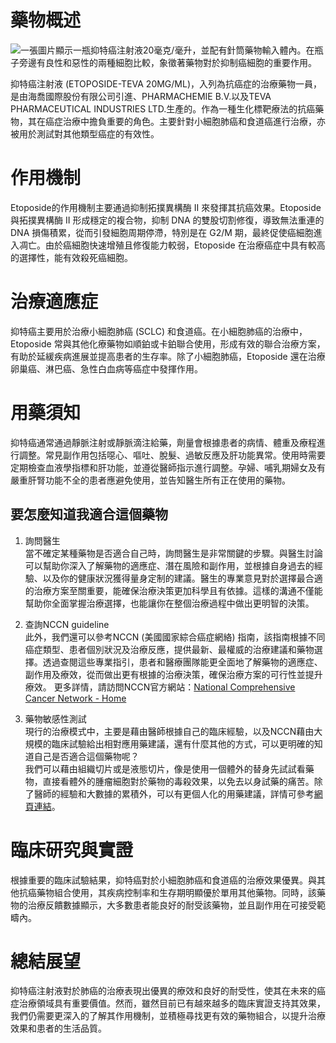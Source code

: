 # 藥物概述
![一張圖片顯示一瓶抑特癌注射液20毫克/毫升，並配有針筒藥物輸入體內。在瓶子旁邊有良性和惡性的兩種細胞比較，象徵著藥物對於抑制癌細胞的重要作用。](https://i.imgur.com/0zxJ4Cy.jpeg)

抑特癌注射液 (ETOPOSIDE-TEVA 20MG/ML)，入列為抗癌症的治療藥物一員，是由海喬國際股份有限公司引進、PHARMACHEMIE B.V.以及TEVA PHARMACEUTICAL INDUSTRIES LTD.生產的。作為一種生化標靶療法的抗癌藥物，其在癌症治療中擔負重要的角色。主要針對小細胞肺癌和食道癌進行治療，亦被用於測試對其他類型癌症的有效性。

# 作用機制

Etoposide的作用機制主要通過抑制拓撲異構酶 II 來發揮其抗癌效果。Etoposide 與拓撲異構酶 II 形成穩定的複合物，抑制 DNA 的雙股切割修復，導致無法重連的 DNA 損傷積累，從而引發細胞周期停滯，特別是在 G2/M 期，最終促使癌細胞進入凋亡。由於癌細胞快速增殖且修復能力較弱，Etoposide 在治療癌症中具有較高的選擇性，能有效殺死癌細胞。

# 治療適應症

抑特癌主要用於治療小細胞肺癌 (SCLC) 和食道癌。在小細胞肺癌的治療中，Etoposide 常與其他化療藥物如順鉑或卡鉑聯合使用，形成有效的聯合治療方案，有助於延緩疾病進展並提高患者的生存率。除了小細胞肺癌，Etoposide 還在治療卵巢癌、淋巴癌、急性白血病等癌症中發揮作用。

# 用藥須知

抑特癌通常通過靜脈注射或靜脈滴注給藥，劑量會根據患者的病情、體重及療程進行調整。常見副作用包括噁心、嘔吐、脫髮、過敏反應及肝功能異常。使用時需要定期檢查血液學指標和肝功能，並遵從醫師指示進行調整。孕婦、哺乳期婦女及有嚴重肝腎功能不全的患者應避免使用，並告知醫生所有正在使用的藥物。

## 要怎麼知道我適合這個藥物 

1. 詢問醫生  
當不確定某種藥物是否適合自己時，詢問醫生是非常關鍵的步驟。與醫生討論可以幫助你深入了解藥物的適應症、潛在風險和副作用，並根據自身過去的經驗、以及你的健康狀況獲得量身定制的建議。醫生的專業意見對於選擇最合適的治療方案至關重要，能確保治療決策更加科學且有依據。這樣的溝通不僅能幫助你全面掌握治療選擇，也能讓你在整個治療過程中做出更明智的決策。 

2. 查詢NCCN guideline  
此外，我們還可以參考NCCN (美國國家綜合癌症網絡) 指南，該指南根據不同癌症類型、患者個別狀況及治療反應，提供最新、最權威的治療建議和藥物選擇。透過查閱這些專業指引，患者和醫療團隊能更全面地了解藥物的適應症、副作用及療效，從而做出更有根據的治療決策，確保治療方案的可行性並提升療效。 
更多詳情，請訪問NCCN官方網站：[National Comprehensive Cancer Network - Home](https://www.nccn.org/)

3. 藥物敏感性測試  
現行的治療模式中，主要是藉由醫師根據自己的臨床經驗，以及NCCN藉由大規模的臨床試驗給出相對應用藥建議，還有什麼其他的方式，可以更明確的知道自己是否適合這個藥物呢？   
我們可以藉由組織切片或是液態切片，像是使用一個體外的替身先試試看藥物，直接看體外的腫瘤細胞對於藥物的毒殺效果，以免去以身試藥的痛苦。除了醫師的經驗和大數據的累積外，可以有更個人化的用藥建議，詳情可參考[網頁連結](https://info.cancerfree.io/)。

# 臨床研究與實證

根據重要的臨床試驗結果，抑特癌對於小細胞肺癌和食道癌的治療效果優異。與其他抗癌藥物組合使用，其疾病控制率和生存期明顯優於單用其他藥物。同時，該藥物的治療反饋數據顯示，大多數患者能良好的耐受該藥物，並且副作用在可接受範疇內。

# 總結展望

抑特癌注射液對於肺癌的治療表現出優異的療效和良好的耐受性，使其在未來的癌症治療領域具有重要價值。然而，雖然目前已有越來越多的臨床實證支持其效果，我們仍需要更深入的了解其作用機制，並積極尋找更有效的藥物組合，以提升治療效果和患者的生活品質。
